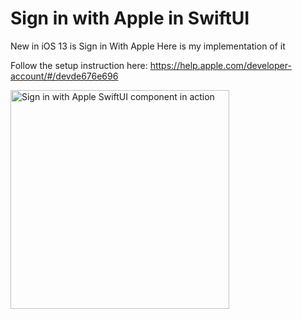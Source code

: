# Sign in with Apple in SwiftUI
New in iOS 13 is Sign in With Apple
Here is my implementation of it


Follow the setup instruction here: https://help.apple.com/developer-account/#/devde676e696

<img src="https://j.gifs.com/mOEAyR.gif" width="350" alt="Sign in with Apple SwiftUI component in action">
